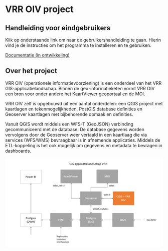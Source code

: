 # VRR OIV project

## Handleiding voor eindgebruikers

Klik op onderstaande link om naar de gebruikershandleiding te gaan.
Hierin vind je de instructies om het programma te installeren en te gebruiken.

[Documentatie (in ontwikkeling)](https://vr-rr.github.io/vrr-oiv/)

## Over het project

VRR OIV (operationele informatievoorziening) is een onderdeel van het VRR GIS-applicatielandschap. Binnen de geo-informatieketen vormt VRR OIV een bron voor onder andere het KaartViewer geoportaal en de MOI.  

VRR OIV zelf is opgebouwd uit een aantal onderdelen: een QGIS project met kaartlagen en tekenmogelijkheden, PostGIS database definities en Geoserver kaartlagen met bijbehorende opmaak en definities. 

Vanuit QGIS wordt middels een WFS-T (GeoJSON) verbinding gecommuniceerd met de database. De database gegevens worden vervolgens door de Geoserver weer vertaald in een kaartlaag die via services (WFS/WMS) bevraagbaar is in afnemende applicaties. Middels de ETL-koppeling is het ook mogelijk om gegevens en metadata te bevragen in dashboards.

![alt text](./docs/assets/architectuur_geo.png "Architectuur geo")

